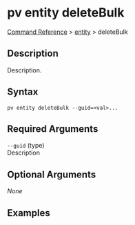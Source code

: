 # pv entity deleteBulk
[Command Reference](../../../README.md#command-reference) > [entity](./main.md) > deleteBulk

## Description
Description.

## Syntax
```
pv entity deleteBulk --guid=<val>...
```

## Required Arguments
`--guid` (type)  
Description

## Optional Arguments
*None*

## Examples
```powershell

```